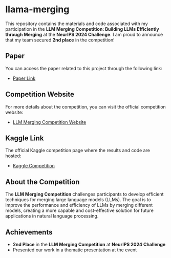 # llama-merging

This repository contains the materials and code associated with my participation in the **LLM Merging Competition: Building LLMs Efficiently through Merging** at the **NeurIPS 2024 Challenge**. I am proud to announce that my team secured **2nd place** in the competition!

## Paper

You can access the paper related to this project through the following link:

- [Paper Link](<https://openreview.net/forum?id=VndTgXbAgz>)

## Competition Website

For more details about the competition, you can visit the official competition website:

- [LLM Merging Competition Website](<https://llm-merging.github.io/>)

## Kaggle Link

The official Kaggle competition page where the results and code are hosted:

- [Kaggle Competition](<https://www.kaggle.com/competitions/llm-merging-competition/overview>)

## About the Competition

The **LLM Merging Competition** challenges participants to develop efficient techniques for merging large language models (LLMs). The goal is to improve the performance and efficiency of LLMs by merging different models, creating a more capable and cost-effective solution for future applications in natural language processing.

## Achievements

- **2nd Place** in the **LLM Merging Competition** at **NeurIPS 2024 Challenge**
- Presented our work in a thematic presentation at the event

